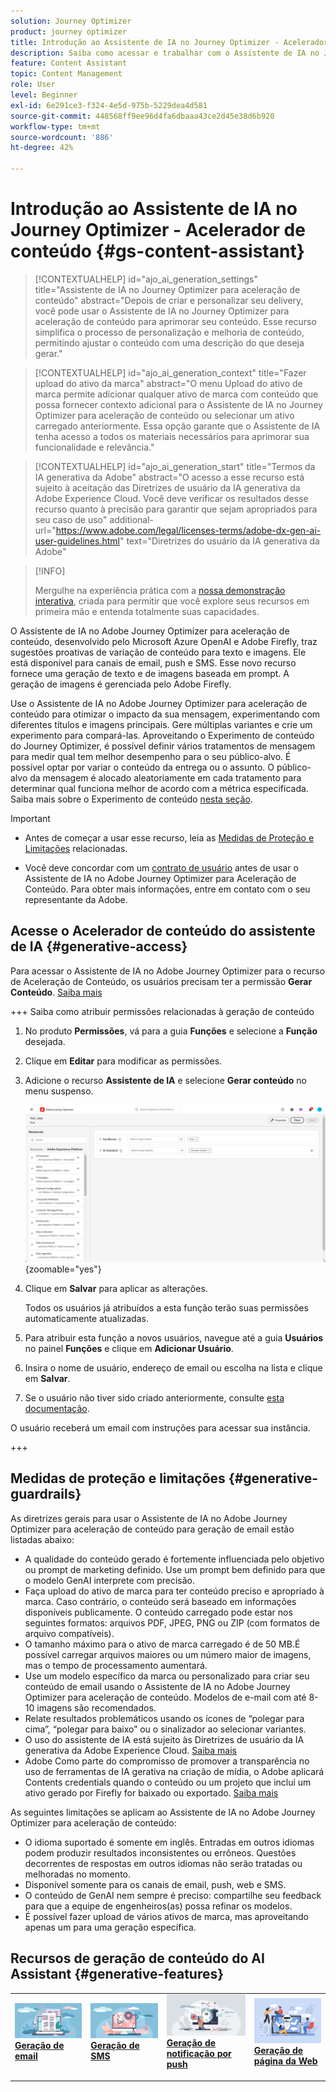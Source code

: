 ```yaml
---
solution: Journey Optimizer
product: journey optimizer
title: Introdução ao Assistente de IA no Journey Optimizer - Acelerador de conteúdo
description: Saiba como acessar e trabalhar com o Assistente de IA no Journey Optimizer - Acelerador de conteúdo
feature: Content Assistant
topic: Content Management
role: User
level: Beginner
exl-id: 6e291ce3-f324-4e5d-975b-5229dea4d581
source-git-commit: 448568ff9ee96d4fa6dbaaa43ce2d45e38d6b920
workflow-type: tm+mt
source-wordcount: '886'
ht-degree: 42%

---
```


# Introdução ao Assistente de IA no Journey Optimizer - Acelerador de conteúdo {#gs-content-assistant}

>[!CONTEXTUALHELP]
>id="ajo_ai_generation_settings"
>title="Assistente de IA no Journey Optimizer para aceleração de conteúdo"
>abstract="Depois de criar e personalizar seu delivery, você pode usar o Assistente de IA no Journey Optimizer para aceleração de conteúdo para aprimorar seu conteúdo. Esse recurso simplifica o processo de personalização e melhoria de conteúdo, permitindo ajustar o conteúdo com uma descrição do que deseja gerar."

>[!CONTEXTUALHELP]
>id="ajo_ai_generation_context"
>title="Fazer upload do ativo da marca"
>abstract="O menu Upload do ativo de marca permite adicionar qualquer ativo de marca com conteúdo que possa fornecer contexto adicional para o Assistente de IA no Journey Optimizer para aceleração de conteúdo ou selecionar um ativo carregado anteriormente. Essa opção garante que o Assistente de IA tenha acesso a todos os materiais necessários para aprimorar sua funcionalidade e relevância."

>[!CONTEXTUALHELP]
>id="ajo_ai_generation_start"
>title="Termos da IA generativa da Adobe"
>abstract="O acesso a esse recurso está sujeito à aceitação das Diretrizes de usuário da IA generativa da Adobe Experience Cloud. Você deve verificar os resultados desse recurso quanto à precisão para garantir que sejam apropriados para seu caso de uso"
>additional-url="https://www.adobe.com/legal/licenses-terms/adobe-dx-gen-ai-user-guidelines.html" text="Diretrizes do usuário da IA generativa da Adobe"

>[!INFO]
>
>Mergulhe na experiência prática com a [nossa demonstração interativa](https://experienceleague.adobe.com/en/apps/journey-optimizer/ai-assistant-content-accelerator), criada para permitir que você explore seus recursos em primeira mão e entenda totalmente suas capacidades.


O Assistente de IA no Adobe Journey Optimizer para aceleração de conteúdo, desenvolvido pelo Microsoft Azure OpenAI e Adobe Firefly, traz sugestões proativas de variação de conteúdo para texto e imagens. Ele está disponível para canais de email, push e SMS. Esse novo recurso fornece uma geração de texto e de imagens baseada em prompt. A geração de imagens é gerenciada pelo Adobe Firefly.

Use o Assistente de IA no Adobe Journey Optimizer para aceleração de conteúdo para otimizar o impacto da sua mensagem, experimentando com diferentes títulos e imagens principais. Gere múltiplas variantes e crie um experimento para compará-las. Aproveitando o Experimento de conteúdo do Journey Optimizer, é possível definir vários tratamentos de mensagem para medir qual tem melhor desempenho para o seu público-alvo. É possível optar por variar o conteúdo da entrega ou o assunto. O público-alvo da mensagem é alocado aleatoriamente em cada tratamento para determinar qual funciona melhor de acordo com a métrica especificada. Saiba mais sobre o Experimento de conteúdo [nesta seção](../content-management/content-experiment.md).

>[!IMPORTANT]
>
>* Antes de começar a usar esse recurso, leia as [Medidas de Proteção e Limitações](#generative-guardrails) relacionadas.
>
>
>* Você deve concordar com um [contrato de usuário](https://www.adobe.com/legal/licenses-terms/adobe-dx-gen-ai-user-guidelines.html) antes de usar o Assistente de IA no Adobe Journey Optimizer para Aceleração de Conteúdo. Para obter mais informações, entre em contato com o seu representante da Adobe.

## Acesse o Acelerador de conteúdo do assistente de IA {#generative-access}

Para acessar o Assistente de IA no Adobe Journey Optimizer para o recurso de Aceleração de Conteúdo, os usuários precisam ter a permissão **Gerar Conteúdo**. [Saiba mais](../administration/permissions.md)

+++  Saiba como atribuir permissões relacionadas à geração de conteúdo

1. No produto **Permissões**, vá para a guia **Funções** e selecione a **Função** desejada.

1. Clique em **Editar** para modificar as permissões.

1. Adicione o recurso **Assistente de IA** e selecione **Gerar conteúdo** no menu suspenso.

   ![](assets/gen-ai-role.png){zoomable="yes"}

1. Clique em **Salvar** para aplicar as alterações.

   Todos os usuários já atribuídos a esta função terão suas permissões automaticamente atualizadas.

1. Para atribuir esta função a novos usuários, navegue até a guia **Usuários** no painel **Funções** e clique em **Adicionar Usuário**.

1. Insira o nome de usuário, endereço de email ou escolha na lista e clique em **Salvar**.

1. Se o usuário não tiver sido criado anteriormente, consulte [esta documentação](https://experienceleague.adobe.com/en/docs/experience-platform/access-control/abac/permissions-ui/users).

O usuário receberá um email com instruções para acessar sua instância.

+++

## Medidas de proteção e limitações {#generative-guardrails}

As diretrizes gerais para usar o Assistente de IA no Adobe Journey Optimizer para aceleração de conteúdo para geração de email estão listadas abaixo:

* A qualidade do conteúdo gerado é fortemente influenciada pelo objetivo ou prompt de marketing definido. Use um prompt bem definido para que o modelo GenAI interprete com precisão. 
* Faça upload do ativo de marca para ter conteúdo preciso e apropriado à marca. Caso contrário, o conteúdo será baseado em informações disponíveis publicamente. O conteúdo carregado pode estar nos seguintes formatos: arquivos PDF, JPEG, PNG ou ZIP (com formatos de arquivo compatíveis).
* O tamanho máximo para o ativo de marca carregado é de 50 MB.É possível carregar arquivos maiores ou um número maior de imagens, mas o tempo de processamento aumentará.
* Use um modelo específico da marca ou personalizado para criar seu conteúdo de email usando o Assistente de IA no Adobe Journey Optimizer para aceleração de conteúdo. Modelos de e-mail com até 8-10 imagens são recomendados.
* Relate resultados problemáticos usando os ícones de “polegar para cima”, “polegar para baixo” ou o sinalizador ao selecionar variantes.
* O uso do assistente de IA está sujeito às Diretrizes de usuário da IA generativa da Adobe Experience Cloud. [Saiba mais](https://www.adobe.com/legal/licenses-terms/adobe-dx-gen-ai-user-guidelines.html)
* Adobe Como parte do compromisso de promover a transparência no uso de ferramentas de IA gerativa na criação de mídia, o Adobe aplicará Contents credentials quando o conteúdo ou um projeto que inclui um ativo gerado por Firefly for baixado ou exportado. [Saiba mais](https://helpx.adobe.com/firefly/using/content-credentials.html)

As seguintes limitações se aplicam ao Assistente de IA no Adobe Journey Optimizer para aceleração de conteúdo:

* O idioma suportado é somente em inglês. Entradas em outros idiomas podem produzir resultados inconsistentes ou errôneos. Questões decorrentes de respostas em outros idiomas não serão tratadas ou melhoradas no momento.
* Disponível somente para os canais de email, push, web e SMS.
* O conteúdo de GenAI nem sempre é preciso: compartilhe seu feedback para que a equipe de engenheiros(as) possa refinar os modelos.
* É possível fazer upload de vários ativos de marca, mas aproveitando apenas um para uma geração específica.


## Recursos de geração de conteúdo do AI Assistant {#generative-features}


<table style="table-layout:fixed"><tr style="border: 0;">
<td>
<a href="generative-email.md">
<img alt="Geração de email" src="assets/do-not-localize/text-genai.jpeg">
</a>
<div>
<a href="generative-email.md"><strong>Geração de email</strong></a>
</div>
<p>
</td>
<td>
<a href="generative-sms.md">
<img alt="Geração de SMS" src="assets/do-not-localize/image-genai.jpeg">
</a>
<div><a href="generative-sms.md"><strong>Geração de SMS</strong>
</div>
<p>
</td>
<td>
<a href="generative-push.md">
<img alt="Geração de push" src="assets/do-not-localize/email-genai.jpeg">
</a>
<div>
<a href="generative-push.md"><strong>Geração de notificação por push</strong></a>
</div>
<p></td>
<td>
<a href="generative-web.md">
<img alt="Geração na Web" src="assets/do-not-localize/web-genai.jpeg">
</a>
<div><a href="generative-web.md"><strong>Geração de página da Web</strong>
</div>
<p>
</td>
</tr></table>
